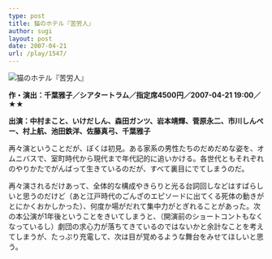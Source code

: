 ```yaml
---
type: post
title: 猫のホテル『苦労人』
author: sugi
layout: post
date: 2007-04-21
url: /play/1547/
---
```

<img src="/images/play/20070421.jpg" alt="猫のホテル『苦労人』" class="alignleft" />

**作・演出：千葉雅子／シアタートラム／指定席4500円／2007-04-21 19:00／★★**

**出演：中村まこと、いけだしん、森田ガンツ、岩本靖輝、菅原永二、市川しんぺー、村上航、池田鉄洋、佐藤真弓、千葉雅子**

再々演ということだが、ぼくは初見。ある家系の男性たちのだめだめな姿を、オムニバスで、室町時代から現代まで年代記的に追いかける。各世代ともそれぞれのやりかたでがんばって生きているのだが、すべて裏目にでてしまうのだ。

再々演されるだけあって、全体的な構成やきらりと光る台詞回しなどはすばらしいと思うのだけど（あと江戸時代のごんざのエピソードに出てくる死体の動きがとにかくおかしかった）、何度か場がだれて集中力がとぎれることがあった。次の本公演が1年後ということをきいてしまうと、（開演前のショートコントもなくなっているし）劇団の求心力が落ちてきているのではないかと余計なことを考えてしまうが、たっぷり充電して、次は目が覚めるような舞台をみせてほしいと思う。
